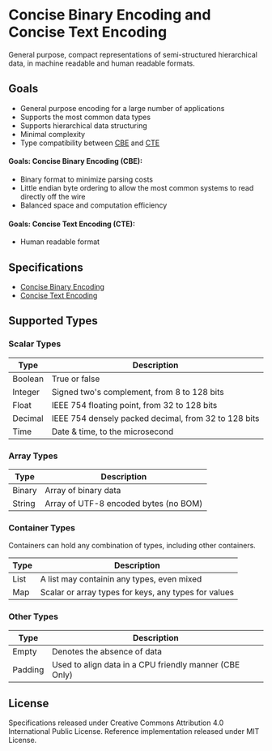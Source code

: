 Concise Binary Encoding and Concise Text Encoding
=================================================

General purpose, compact representations of semi-structured hierarchical data, in machine readable and human readable formats.


Goals
-----

  * General purpose encoding for a large number of applications
  * Supports the most common data types
  * Supports hierarchical data structuring
  * Minimal complexity
  * Type compatibility between [CBE](cbe-specification.md) and [CTE](cte-specification.md)

#### Goals: Concise Binary Encoding (CBE):

  * Binary format to minimize parsing costs
  * Little endian byte ordering to allow the most common systems to read directly off the wire
  * Balanced space and computation efficiency

#### Goals: Concise Text Encoding (CTE):

  * Human readable format



Specifications
--------------

 * [Concise Binary Encoding](cbe-specification.md)
 * [Concise Text Encoding](cte-specification.md)



Supported Types
---------------


### Scalar Types

| Type     | Description                                            |
| -------- | ------------------------------------------------------ |
| Boolean  | True or false                                          |
| Integer  | Signed two's complement, from 8 to 128 bits            |
| Float    | IEEE 754 floating point, from 32 to 128 bits           |
| Decimal  | IEEE 754 densely packed decimal, from 32 to 128 bits   |
| Time     | Date & time, to the microsecond                        |


### Array Types

| Type     | Description                                            |
| -------- | ------------------------------------------------------ |
| Binary   | Array of binary data                                   |
| String   | Array of UTF-8 encoded bytes (no BOM)                  |


### Container Types

Containers can hold any combination of types, including other containers.

| Type     | Description                                            |
| -------- | ------------------------------------------------------ |
| List     | A list may containin any types, even mixed             |
| Map      | Scalar or array types for keys, any types for values   |


### Other Types

| Type     | Description                                            |
| -------- | ------------------------------------------------------ |
| Empty    | Denotes the absence of data                            |
| Padding  | Used to align data in a CPU friendly manner (CBE Only) |



License
-------

Specifications released under Creative Commons Attribution 4.0 International Public License.
Reference implementation released under MIT License.
